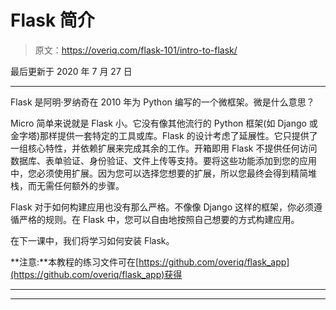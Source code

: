 # Flask 简介

> 原文：<https://overiq.com/flask-101/intro-to-flask/>

最后更新于 2020 年 7 月 27 日

* * *

Flask 是阿明·罗纳奇在 2010 年为 Python 编写的一个微框架。微是什么意思？

Micro 简单来说就是 Flask 小。它没有像其他流行的 Python 框架(如 Django 或金字塔)那样提供一套特定的工具或库。Flask 的设计考虑了延展性。它只提供了一组核心特性，并依赖扩展来完成其余的工作。开箱即用 Flask 不提供任何访问数据库、表单验证、身份验证、文件上传等支持。要将这些功能添加到您的应用中，您必须使用扩展。因为您可以选择您想要的扩展，所以您最终会得到精简堆栈，而无需任何额外的步骤。

Flask 对于如何构建应用也没有那么严格。不像像 Django 这样的框架，你必须遵循严格的规则。在 Flask 中，您可以自由地按照自己想要的方式构建应用。

在下一课中，我们将学习如何安装 Flask。

**注意:**本教程的练习文件可在[https://github.com/overiq/flask_app](https://github.com/overiq/flask_app)获得

* * *

* * *